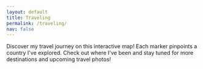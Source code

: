 ```yaml
---
layout: default
title: Traveling
permalink: /traveling/
nav: false
---
```


<!-- Inspired by https://www.stefanocottafavi.com/leaflet-jekyll/ -->

<link rel="stylesheet" href="/assets/css/leaflet.min.css" />
<script src="/assets/js/leaflet.min.js"></script>

<link rel="stylesheet" href="/assets/css/leaflet-gesture-handling.min.css" />
<script src="/assets/js/leaflet-gesture-handling.min.js"></script>

<script src="/assets/js/leaflet-providers.min.js"></script>

Discover my travel journey on this interactive map! Each marker pinpoints a country I've explored. Check out where I've been and stay tuned for more destinations and upcoming travel photos!

<style>
#map {
    width: 100%;
    height: 500px;
}
</style>

<div id="map"></div>

<script>
    var map = new L.Map("map", {
        center: new L.LatLng(35, 0),
        zoom: 2,
        gestureHandling: true
    });

    // Define smaller marker icon
    var mark = L.icon({
        iconUrl: '/assets/icons/marker-icon.png',
        iconSize: [16, 24], // Smaller size (width, height)
        iconAnchor: [8, 24], // Adjust anchor to match new size
        popupAnchor: [0, -24] // Adjust popup position
    });

    L.tileLayer('https://server.arcgisonline.com/ArcGIS/rest/services/NatGeo_World_Map/MapServer/tile/{z}/{y}/{x}', {
	attribution: 'Tiles &copy; Esri &mdash; National Geographic, Esri, DeLorme, NAVTEQ, UNEP-WCMC, USGS, NASA, ESA, METI, NRCAN, GEBCO, NOAA, iPC',
        maxZoom: 16
    }).addTo(map);

    var bounds = L.latLngBounds([
        {% for place in site.data.traveling %}
            {% if place.latitude and place.longitude %}
                [{{place.latitude}}, {{place.longitude}}],
            {% endif %}
        {% endfor %}
    ]);

    {% for place in site.data.traveling %}
        {% if place.latitude and place.longitude %}
            L.marker([{{place.latitude}}, {{place.longitude}}], { title: '{{place.country}}', icon: mark }).addTo(map);
        {% endif %}
    {% endfor %}

    // Fit map to bounds if there are valid bounds
    if (bounds.isValid()) {
        map.fitBounds(bounds, { padding: [50, 50] });
    }
</script>